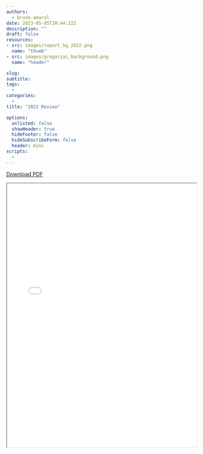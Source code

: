 ```yaml
---
authors:
  - bruno-amaral
date: 2023-05-05T20:44:22Z
description: ""
draft: false
resources: 
- src: images/report_bg_2022.png
  name: "thumb"
- src: images/gregoryai_background.png
  name: "header"

slug:
subtitle: 
tags: 
  - 
categories: 
  - 
title: "2022 Review"

options:
  unlisted: false
  showHeader: true
  hideFooter: false
  hideSubscribeForm: false
  header: mini
scripts:
  -
---
```


<a class="btn btn-success umami--click--download-pdf-2022" href="./GregoryMS_Annual_Report_2022.pdf">Download PDF</a>

<iframe src="./GregoryMS_Annual_Report_2022.pdf" width="100%" height="700px">
</iframe>